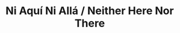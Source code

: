 ---
title: "Ni Aquí Ni Allá / Neither Here Nor There"
embed: "https://player.vimeo.com/video/212619197?h=96251a9d99"
modal: 'niaquinialla'
image: "/assets/images/videos/video-thumbnail-05.jpg"
---